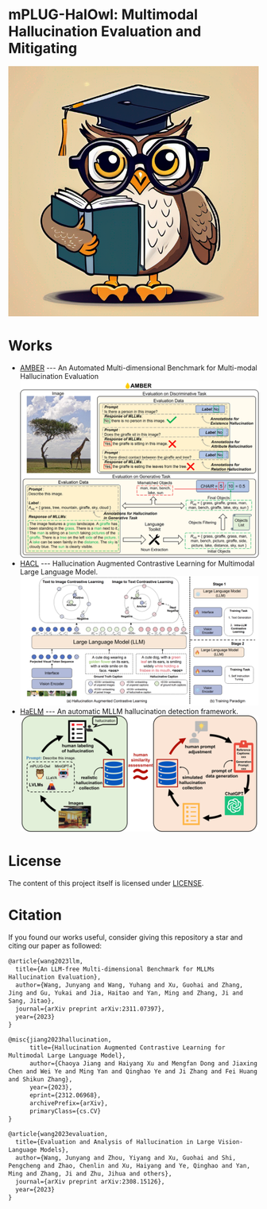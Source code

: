 # mPLUG-HalOwl: Multimodal Hallucination Evaluation and Mitigating

![logo](owl.png?v=1&type=image)

# Works
 - [AMBER](https://github.com/X-PLUG/mPLUG-HalOwl/tree/main/AMBER) --- An Automated Multi-dimensional Benchmark for Multi-modal Hallucination Evaluation ![logo](AMBER.jpg?v=1&type=image)
 - [HACL](https://arxiv.org/abs/2312.06968) --- Hallucination Augmented Contrastive Learning for Multimodal Large Language Model. ![logo](hacl.png?v=1&type=image)
 - [HaELM](https://github.com/X-PLUG/mPLUG-HalOwl/tree/main/HaELM) --- An automatic MLLM hallucination detection framework.![logo](HaELM.png?v=1&type=image)
# License
The content of this project itself is licensed under [LICENSE](LICENSE).

# Citation
If you found our works useful, consider giving this repository a star and citing our paper as followed:
```
@article{wang2023llm,
  title={An LLM-free Multi-dimensional Benchmark for MLLMs Hallucination Evaluation},
  author={Wang, Junyang and Wang, Yuhang and Xu, Guohai and Zhang, Jing and Gu, Yukai and Jia, Haitao and Yan, Ming and Zhang, Ji and Sang, Jitao},
  journal={arXiv preprint arXiv:2311.07397},
  year={2023}
}
```

```
@misc{jiang2023hallucination,
      title={Hallucination Augmented Contrastive Learning for Multimodal Large Language Model}, 
      author={Chaoya Jiang and Haiyang Xu and Mengfan Dong and Jiaxing Chen and Wei Ye and Ming Yan and Qinghao Ye and Ji Zhang and Fei Huang and Shikun Zhang},
      year={2023},
      eprint={2312.06968},
      archivePrefix={arXiv},
      primaryClass={cs.CV}
}
```
```
@article{wang2023evaluation,
  title={Evaluation and Analysis of Hallucination in Large Vision-Language Models},
  author={Wang, Junyang and Zhou, Yiyang and Xu, Guohai and Shi, Pengcheng and Zhao, Chenlin and Xu, Haiyang and Ye, Qinghao and Yan, Ming and Zhang, Ji and Zhu, Jihua and others},
  journal={arXiv preprint arXiv:2308.15126},
  year={2023}
}
```
